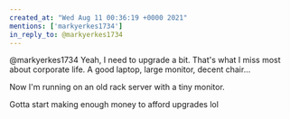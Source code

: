 ```yaml
---
created_at: "Wed Aug 11 00:36:19 +0000 2021"
mentions: ['markyerkes1734']
in_reply_to: @markyerkes1734
---
```


@markyerkes1734 Yeah, I need to upgrade a bit. That's what I miss most about corporate life. A good laptop, large monitor, decent chair...

Now I'm running on an old rack server with a tiny monitor. 

Gotta start making enough money to afford upgrades lol